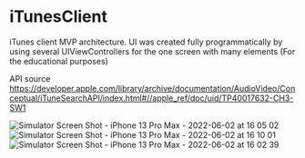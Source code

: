 # iTunesClient
iTunes client MVP architecture. UI was created fully programmatically by using several UIViewControllers for the one screen with many elements (For the educational purposes)

API source https://developer.apple.com/library/archive/documentation/AudioVideo/Conceptual/iTuneSearchAPI/index.html#//apple_ref/doc/uid/TP40017632-CH3-SW1

![Simulator Screen Shot - iPhone 13 Pro Max - 2022-06-02 at 16 05 02](https://user-images.githubusercontent.com/87275828/171635747-36e4f5ff-190b-4071-a2d8-d33d502330a2.png)
![Simulator Screen Shot - iPhone 13 Pro Max - 2022-06-02 at 16 10 01](https://user-images.githubusercontent.com/87275828/171636641-0fe15b63-f7f0-4ef3-94a4-57549a15ef73.png)
![Simulator Screen Shot - iPhone 13 Pro Max - 2022-06-02 at 16 02 39](https://user-images.githubusercontent.com/87275828/171635821-f98ce836-f99a-41a7-8d82-f08c1a693fe8.png)


